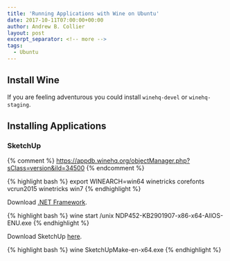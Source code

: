 ```yaml
---
title: 'Running Applications with Wine on Ubuntu'
date: 2017-10-11T07:00:00+00:00
author: Andrew B. Collier
layout: post
excerpt_separator: <!-- more -->
tags:
  - Ubuntu
---
```


## Install Wine

<script src="https://gist.github.com/DataWookie/0e0e9cfebef214502bf19d36a6ba21bb.js"></script>

If you are feeling adventurous you could install `winehq-devel` or `winehq-staging`.

## Installing Applications

### SketchUp

{% comment %}
https://appdb.winehq.org/objectManager.php?sClass=version&iId=34500
{% endcomment %}

{% highlight bash %}
export WINEARCH=win64
winetricks corefonts vcrun2015
winetricks win7
{% endhighlight %}

Download [.NET Framework](https://www.microsoft.com/en-us/download/details.aspx?id=42642).

{% highlight bash %}
wine start /unix NDP452-KB2901907-x86-x64-AllOS-ENU.exe
{% endhighlight %}

Download SketchUp [here](http://www.sketchup.com/download/all).

{% highlight bash %}
wine SketchUpMake-en-x64.exe
{% endhighlight %}